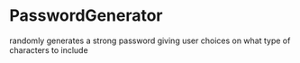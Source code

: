 # PasswordGenerator
randomly generates a strong password giving user choices on what type of characters to include
